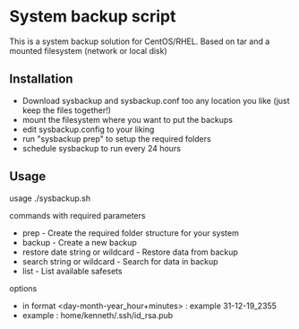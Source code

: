 # System backup script

This is a system backup solution for CentOS/RHEL.
Based on tar and a mounted filesystem (network or local disk)

## Installation

* Download sysbackup and sysbackup.conf too any location you like (just keep the files together!)
* mount the filesystem where you want to put the backups
* edit sysbackup.config to your liking
* run "sysbackup prep" to setup the required folders
* schedule sysbackup to run every 24 hours

## Usage

usage ./sysbackup.sh <command> <date> <string or wildcard>

commands with required parameters
* prep                                  - Create the required folder structure for your system
* backup                                - Create a new backup
* restore date string or wildcard   - Restore data from backup
* search string or wildcard          - Search for data in backup
* list                                  - List available safesets

options
* <date> in format <day-month-year_hour+minutes> : example 31-12-19_2355
* <string or wildcard> example : home/kenneth/.ssh/id_rsa.pub
